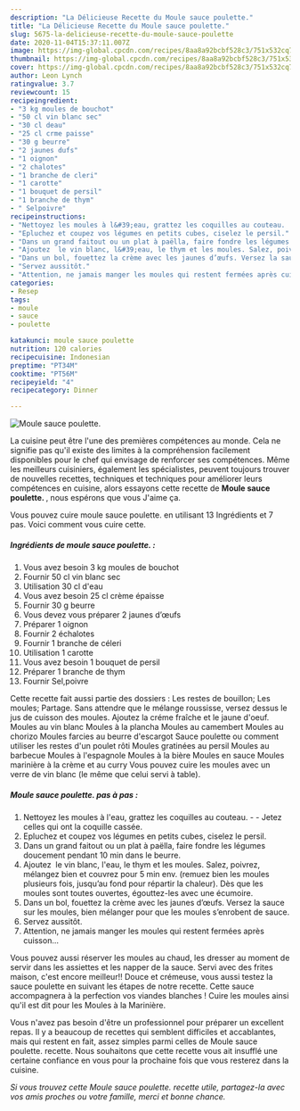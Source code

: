 ```yaml
---
description: "La Délicieuse Recette du Moule sauce poulette."
title: "La Délicieuse Recette du Moule sauce poulette."
slug: 5675-la-delicieuse-recette-du-moule-sauce-poulette
date: 2020-11-04T15:37:11.007Z
image: https://img-global.cpcdn.com/recipes/8aa8a92bcbf528c3/751x532cq70/moule-sauce-poulette-photo-principale-de-la-recette.jpg
thumbnail: https://img-global.cpcdn.com/recipes/8aa8a92bcbf528c3/751x532cq70/moule-sauce-poulette-photo-principale-de-la-recette.jpg
cover: https://img-global.cpcdn.com/recipes/8aa8a92bcbf528c3/751x532cq70/moule-sauce-poulette-photo-principale-de-la-recette.jpg
author: Leon Lynch
ratingvalue: 3.7
reviewcount: 15
recipeingredient:
- "3 kg moules de bouchot"
- "50 cl vin blanc sec"
- "30 cl deau"
- "25 cl crme paisse"
- "30 g beurre"
- "2 jaunes dufs"
- "1 oignon"
- "2 chalotes"
- "1 branche de cleri"
- "1 carotte"
- "1 bouquet de persil"
- "1 branche de thym"
- " Selpoivre"
recipeinstructions:
- "Nettoyez les moules à l&#39;eau, grattez les coquilles au couteau.  Jetez celles qui ont la coquille cassée."
- "Epluchez et coupez vos légumes en petits cubes, ciselez le persil."
- "Dans un grand faitout ou un plat à paëlla, faire fondre les légumes doucement pendant 10 min dans le beurre."
- "Ajoutez  le vin blanc, l&#39;eau, le thym et les moules. Salez, poivrez, mélangez bien et couvrez pour 5 min env. (remuez bien les moules plusieurs fois, jusqu’au fond pour répartir la chaleur). Dès que les moules sont toutes ouvertes, égouttez-les avec une écumoire."
- "Dans un bol, fouettez la crème avec les jaunes d’œufs. Versez la sauce sur les moules, bien mélanger pour que les moules s’enrobent de sauce."
- "Servez aussitôt."
- "Attention, ne jamais manger les moules qui restent fermées après cuisson..."
categories:
- Resep
tags:
- moule
- sauce
- poulette

katakunci: moule sauce poulette 
nutrition: 120 calories
recipecuisine: Indonesian
preptime: "PT34M"
cooktime: "PT56M"
recipeyield: "4"
recipecategory: Dinner

---
```



![Moule sauce poulette.](https://img-global.cpcdn.com/recipes/8aa8a92bcbf528c3/751x532cq70/moule-sauce-poulette-photo-principale-de-la-recette.jpg)

La cuisine peut être l'une des premières compétences au monde. Cela ne signifie pas qu'il existe des limites à la compréhension facilement disponibles pour le chef qui envisage de renforcer ses compétences. Même les meilleurs cuisiniers, également les spécialistes, peuvent toujours trouver de nouvelles recettes, techniques et techniques pour améliorer leurs compétences en cuisine, alors essayons cette recette de <strong> Moule sauce poulette. </strong>, nous espérons que vous J'aime ça.

<!--inarticleads1-->

Vous pouvez cuire moule sauce poulette. en utilisant 13 Ingrédients et 7 pas. Voici comment vous cuire cette.

##### Ingrédients de moule sauce poulette. :

1. Vous avez besoin 3 kg moules de bouchot
1. Fournir 50 cl vin blanc sec
1. Utilisation 30 cl d&#39;eau
1. Vous avez besoin 25 cl crème épaisse
1. Fournir 30 g beurre
1. Vous devez vous préparer 2 jaunes d’œufs
1. Préparer 1 oignon
1. Fournir 2 échalotes
1. Fournir 1 branche de céleri
1. Utilisation 1 carotte
1. Vous avez besoin 1 bouquet de persil
1. Préparer 1 branche de thym
1. Fournir  Sel,poivre


Cette recette fait aussi partie des dossiers : Les restes de bouillon; Les moules; Partage. Sans attendre que le mélange roussisse, versez dessus le jus de cuisson des moules. Ajoutez la créme fraîche et le jaune d&#39;oeuf. Moules au vin blanc Moules à la plancha Moules au camembert Moules au chorizo Moules farcies au beurre d&#39;escargot Sauce poulette ou comment utiliser les restes d&#39;un poulet rôti Moules gratinées au persil Moules au barbecue Moules à l&#39;espagnole Moules à la bière Moules en sauce Moules marinière à la crème et au curry Vous pouvez cuire les moules avec un verre de vin blanc (le même que celui servi à table). 

<!--inarticleads2-->

##### Moule sauce poulette. pas à pas :

1. Nettoyez les moules à l&#39;eau, grattez les coquilles au couteau. -  - Jetez celles qui ont la coquille cassée.
1. Epluchez et coupez vos légumes en petits cubes, ciselez le persil.
1. Dans un grand faitout ou un plat à paëlla, faire fondre les légumes doucement pendant 10 min dans le beurre.
1. Ajoutez  le vin blanc, l&#39;eau, le thym et les moules. Salez, poivrez, mélangez bien et couvrez pour 5 min env. (remuez bien les moules plusieurs fois, jusqu’au fond pour répartir la chaleur). Dès que les moules sont toutes ouvertes, égouttez-les avec une écumoire.
1. Dans un bol, fouettez la crème avec les jaunes d’œufs. Versez la sauce sur les moules, bien mélanger pour que les moules s’enrobent de sauce.
1. Servez aussitôt.
1. Attention, ne jamais manger les moules qui restent fermées après cuisson...


Vous pouvez aussi réserver les moules au chaud, les dresser au moment de servir dans les assiettes et les napper de la sauce. Servi avec des frites maison, c&#39;est encore meilleur!! Douce et crémeuse, vous aussi testez la sauce poulette en suivant les étapes de notre recette. Cette sauce accompagnera à la perfection vos viandes blanches ! Cuire les moules ainsi qu&#39;il est dit pour les Moules à la Marinière. 

<!--inarticleads1-->

<p>
Vous n'avez pas besoin d'être un professionnel pour préparer un excellent repas. Il y a beaucoup de recettes qui semblent difficiles et accablantes, mais qui restent en fait, assez simples parmi celles de Moule sauce poulette. recette. Nous souhaitons que cette recette vous ait insufflé une certaine confiance en vous pour la prochaine fois que vous resterez dans la cuisine.
</p>

<p>
<i>Si vous trouvez cette Moule sauce poulette. recette utile, partagez-la avec vos amis proches ou votre famille, merci et bonne chance.</i>
</p>
